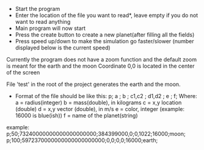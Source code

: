 - Start the program
- Enter the location of the file you want to read*, leave empty if you do not want to read anything
- Main program will now start
- Press the create button to create a new planet(after filling all the fields)
- Press speed up/down to make the simulation go faster/slower (number displayed below is the current speed)

Currently the program does not have a zoom function and the default zoom is meant for the earth and the moon
Coordinate 0,0 is located in the center of the screen

File 'test' in the root of the project generates the earth and the moon.

* Format of the file should be like this: p; a ; b ; c1,c2 ; d1,d2 ; e ; f;
Where:
a = radius(integer)
b = mass(double), in kilograms
c = x,y location (double)
d = x,y vector (double), in m/s
e = color, integer (example: 16000 is blue(ish))
f = name of the planet(string)

example:
p;50;73240000000000000000000;384399000,0;0,1022;16000;moon;
p;100;5972370000000000000000000;0,0;0,0;16000;earth;
